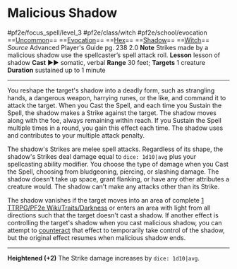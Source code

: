 # Malicious Shadow
#pf2e/focus_spell/level_3 #pf2e/class/witch #pf2e/school/evocation 
==[Uncommon](../../../../../TTRPGShare-Pathfinder-2E-Vault/rules/traits/uncommon.md)== ==[Evocation](../../../../../TTRPGShare-Pathfinder-2E-Vault/rules/traits/evocation.md)== ==[Hex](../../../Traits/Hex.md)== ==[Shadow](../../../../../TTRPGShare-Pathfinder-2E-Vault/rules/traits/shadow.md)== ==[Witch](../../../Traits/Witch.md)==
*Source* Advanced Player's Guide pg. 238 2.0
**Note** Strikes made by a malicious shadow use the spellcaster’s spell attack roll.
**Lesson** lesson of shadow
**Cast** ►► somatic, verbal
**Range** 30 feet; **Targets** 1 creature
**Duration** sustained up to 1 minute

---
You reshape the target's shadow into a deadly form, such as strangling hands, a dangerous weapon, harrying runes, or the like, and command it to attack the target. When you Cast the Spell, and each time you Sustain the Spell, the shadow makes a Strike against the target. The shadow moves along with the foe, always remaining within reach. If you Sustain the Spell multiple times in a round, you gain this effect each time. The shadow uses and contributes to your multiple attack penalty.

The shadow's Strikes are melee spell attacks. Regardless of its shape, the shadow's Strikes deal damage equal to `dice: 1d10|avg` plus your spellcasting ability modifier. You choose the type of damage when you Cast the Spell, choosing from bludgeoning, piercing, or slashing damage. The shadow doesn't take up space, grant flanking, or have any other attributes a creature would. The shadow can't make any attacks other than its Strike.

The shadow vanishes if the target moves into an area of complete [1 TTRPG/PF2e Wiki/Traits/Darkness](1%20TTRPG/PF2e%20Wiki/Traits/Darkness) or enters an area with light from all directions such that the target doesn't cast a shadow. If another effect is controlling the target's shadow when you cast malicious shadow, you can attempt to [counteract](../../../Rules/Counteracting.md) that effect to temporarily take control of the shadow, but the original effect resumes when malicious shadow ends.

<hr>

**Heightened (+2)** The Strike damage increases by `dice: 1d10|avg`.